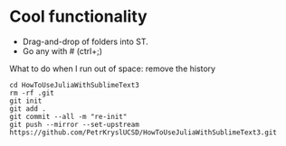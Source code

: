 # Cool functionality

- Drag-and-drop of folders into ST.
- Go any with # (ctrl+;)

What to do when I run out of space: remove the history
```
cd HowToUseJuliaWithSublimeText3
rm -rf .git
git init
git add .
git commit --all -m "re-init"
git push --mirror --set-upstream https://github.com/PetrKryslUCSD/HowToUseJuliaWithSublimeText3.git
```

